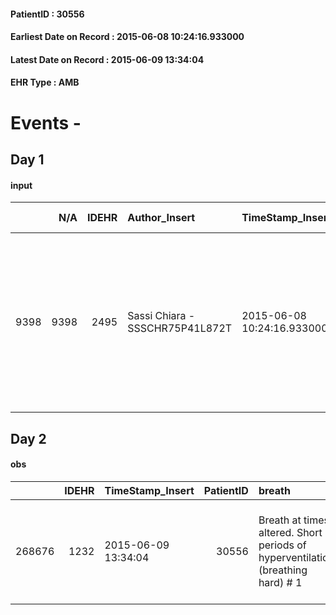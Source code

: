 
#### PatientID : 30556
#### Earliest Date on Record : 2015-06-08 10:24:16.933000
#### Latest Date on Record : 2015-06-09 13:34:04
#### EHR Type : AMB

# Events - 

## Day 1

#### input
|      |    N/A |   IDEHR | Author_Insert                   | TimeStamp_Insert           | EHRType   |   PatientID |   IDDigitalSignDocument | persone_vicine   |   Unnamed: 0_x.1 |   IDANAMNESI_SOCIALE | Patient   | FamigliaAltro   | Paziente_T   | FamigliaAltro_T   |   Non_Rilevabile_x.1 | Note_Non_Rilevabile_x.1   | opt_Problemi   | chk_contr_sintomi   | opt_paziente_a   | opt_famiglia_a   | opt_adeguatezza   | ds_note_ad                                                                                                                                                                 | opt_paziente_solo   | ds_note_con                         | opt_presente_assente   | Presenza_minori   | Caregiver_principale   | opt_capacita     | ds_familiari_coinv             | opt_necessario   | opt_presente   | opt_risorse_ec   | opt_paziente_psi   | opt_Ins_vol   | opt_paziente_ad   | opt_caregiver_ad   | opt_esenzione   | opt_inv_civile   | ds_codice_es       | Needs               | Domestic partnership   | Fragility                    | opt_disponibilita_f   | opt_indennita_acc   | opt_famiglia_psi   | opt_disponibilit_paz   |
|-----:|-------:|--------:|:--------------------------------|:---------------------------|:----------|------------:|------------------------:|:-----------------|-----------------:|---------------------:|:----------|:----------------|:-------------|:------------------|---------------------:|:--------------------------|:---------------|:--------------------|:-----------------|:-----------------|:------------------|:---------------------------------------------------------------------------------------------------------------------------------------------------------------------------|:--------------------|:------------------------------------|:-----------------------|:------------------|:-----------------------|:-----------------|:-------------------------------|:-----------------|:---------------|:-----------------|:-------------------|:--------------|:------------------|:-------------------|:----------------|:-----------------|:-------------------|:--------------------|:-----------------------|:-----------------------------|:----------------------|:--------------------|:-------------------|:-----------------------|
| 9398 |   9398 |    2495 | Sassi Chiara - SSSCHR75P41L872T | 2015-06-08 10:24:16.933000 | AMB       |       30556 |                   83809 | N/A              |             1060 |                  677 | No#0      | Si#1            | No#0         | Si#1              |                    0 | NR                        | Si#1           | controllo sintomi#0 | Indefinite#2     | Congruenti#1     | Da valutare#2     | La pz. vive con il figlio Vittorio che l'assiste e non lavora. Presente un altro figlio che vive in Sardegna. Presente una cognata della pz. che partecipa all'assistenza. | No#0                | La pz. vive con il figlio Vittorio. | Presente#1             | No#0              | figlio Vittorio        | Incrementabile#1 | figlio Vittorio e cognata Anna | Si#1             | No#0           | Da valutare#2    | No#0               | No#0          | Problematica#0    | Totale#2           | Si#1            | Si#1             | D31.401, 019.365.1 | Clinici#0;Sociali#1 | Figli#2                | sovraccarico assistenziale#4 | Da verificare#2       | No#0                | No#0               | Da verificare#2        |


## Day 2

#### obs
|        |   IDEHR | TimeStamp_Insert    |   PatientID | breath                                                                          | consolability                                          | body_language                                                                               | facial_expression   |
|-------:|--------:|:--------------------|------------:|:--------------------------------------------------------------------------------|:-------------------------------------------------------|:--------------------------------------------------------------------------------------------|:--------------------|
| 268676 |    1232 | 2015-06-09 13:34:04 |       30556 | Breath at times altered. Short periods of hyperventilation (breathing hard) # 1 | Inconsolable. Do not get distracted n√ © reassures # 2 | Rigidit√ † (closed fists, try to hit). Agitation. Knees bent. aimless movements, jerky. # 2 | Grimacing # 2       |


